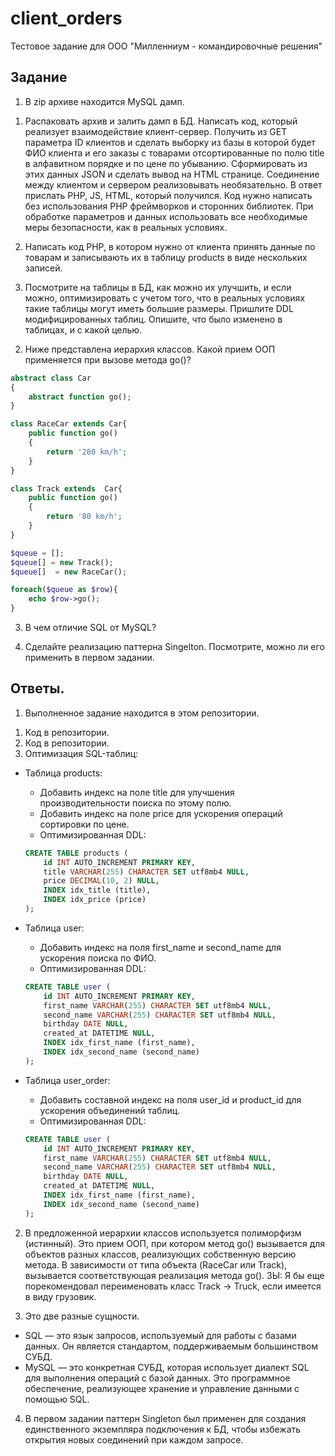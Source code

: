 # client_orders
Тестовое задание для ООО "Милленниум - командировочные решения"

## Задание
1. В zip архиве находится MySQL дамп.
1) Распаковать архив и залить дамп в БД.
Написать код, который реализует взаимодействие клиент-сервер.
Получить из GET параметра ID клиентов и сделать выборку из базы в которой будет ФИО клиента и его заказы с товарами отсортированные по полю title в алфавитном порядке и по цене по убыванию.
Сформировать из этих данных JSON и сделать вывод на HTML странице. Соединение между клиентом и сервером реализовывать необязательно. В ответ прислать PHP, JS, HTML, который получился. Код нужно написать без использования PHP фреймворков и сторонних библиотек. При обработке параметров и данных использовать все необходимые меры безопасности, как в реальных условиях. 

2) Написать код PHP, в котором нужно от клиента принять данные по товарам и записывають их в таблицу products в виде нескольких записей.

3) Посмотрите на таблицы в БД, как можно их улучшить, и если можно, оптимизировать с учетом того, что в реальных условиях такие таблицы могут иметь большие размеры. Пришлите DDL модифицированных таблиц.
Опишите, что было изменено в таблицах, и с какой целью.

2. Ниже представлена иерархия классов. Какой прием ООП применяется при вызове метода go()?
```php
abstract class Car
{
    abstract function go();
}
```

```php
class RaceCar extends Car{
    public function go()
    {
        return '280 km/h';
    }
}
```

```php
class Track extends  Car{
    public function go()
    {
        return '80 km/h';
    }
}
```

```php
$queue = [];
$queue[] = new Track();
$queue[]  = new RaceCar();

foreach($queue as $row){
    echo $row->go();
}
```

3. В чем отличие SQL от MySQL?

4. Сделайте реализацию паттерна Singelton. Посмотрите, можно ли его применить в первом задании.

## Ответы.
1. Выполненное задание находится в этом репозитории.
1) Код в репозитории.
2) Код в репозитории.
3) Оптимизация SQL-таблиц:
- Таблица products:
	* Добавить индекс на поле title для улучшения производительности поиска по этому полю.
	* Добавить индекс на поле price для ускорения операций сортировки по цене.
    * Оптимизированная DDL:
    ```sql
    CREATE TABLE products (
        id INT AUTO_INCREMENT PRIMARY KEY,
        title VARCHAR(255) CHARACTER SET utf8mb4 NULL,
        price DECIMAL(10, 2) NULL,
        INDEX idx_title (title),
        INDEX idx_price (price)
    );
    ```
- Таблица user:
	* Добавить индекс на поля first_name и second_name для ускорения поиска по ФИО.
    * Оптимизированная DDL:
    ```sql
    CREATE TABLE user (
        id INT AUTO_INCREMENT PRIMARY KEY,
        first_name VARCHAR(255) CHARACTER SET utf8mb4 NULL,
        second_name VARCHAR(255) CHARACTER SET utf8mb4 NULL,
        birthday DATE NULL,
        created_at DATETIME NULL,
        INDEX idx_first_name (first_name),
        INDEX idx_second_name (second_name)
    );
    ```

- Таблица user_order:
    * Добавить составной индекс на поля user_id и product_id для ускорения объединений таблиц.
    * Оптимизированная DDL:
    ```sql
    CREATE TABLE user (
        id INT AUTO_INCREMENT PRIMARY KEY,
        first_name VARCHAR(255) CHARACTER SET utf8mb4 NULL,
        second_name VARCHAR(255) CHARACTER SET utf8mb4 NULL,
        birthday DATE NULL,
        created_at DATETIME NULL,
        INDEX idx_first_name (first_name),
        INDEX idx_second_name (second_name)
    );
    ```

2. В предложенной иерархии классов используется полиморфизм (истинный). Это прием ООП, при котором метод go() вызывается для объектов разных классов, реализующих собственную версию метода. В зависимости от типа объекта (RaceCar или Track), вызывается соответствующая реализация метода go().
ЗЫ: Я бы еще порекомендовал переименовать класс Track -> Truck, если имеется в виду грузовик.

3. Это две разные сущности.
- SQL — это язык запросов, используемый для работы с базами данных. Он является стандартом, поддерживаемым большинством СУБД.
- MySQL — это конкретная СУБД, которая использует диалект SQL для выполнения операций с базой данных. Это программное обеспечение, реализующее хранение и управление данными с помощью SQL.

4. В первом задании паттерн Singleton был применен для создания единственного экземпляра подключения к БД, чтобы избежать открытия новых соединений при каждом запросе.